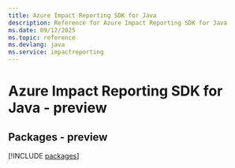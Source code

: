 ```yaml
---
title: Azure Impact Reporting SDK for Java
description: Reference for Azure Impact Reporting SDK for Java
ms.date: 09/12/2025
ms.topic: reference
ms.devlang: java
ms.service: impactreporting
---
```

# Azure Impact Reporting SDK for Java - preview
## Packages - preview
[!INCLUDE [packages](impact-reporting-index.md)]